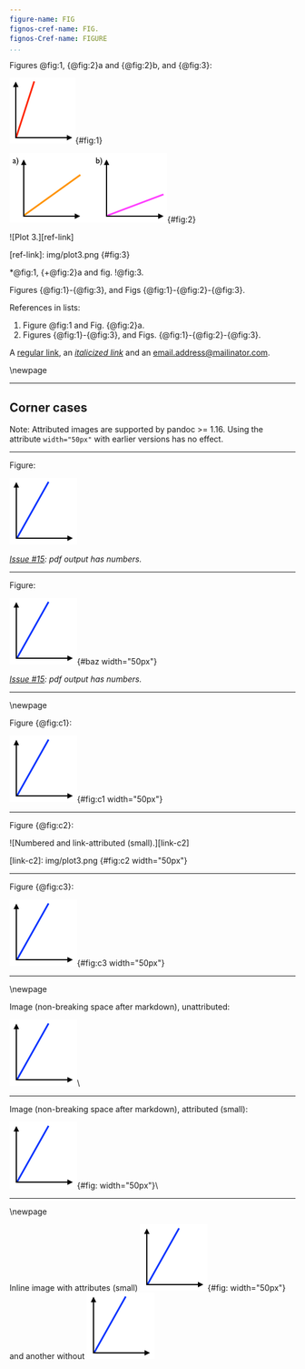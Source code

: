 ```yaml
---
figure-name: FIG
fignos-cref-name: FIG.
fignos-Cref-name: FIGURE
...
```


Figures @fig:1, {@fig:2}a and {@fig:2}b, and  {@fig:3}:

![Plot 1.](img/plot1.png){#fig:1}

![Plot 2.](img/plot2.png){#fig:2}

![Plot 3.][ref-link]

[ref-link]: img/plot3.png {#fig:3}

*@fig:1, {+@fig:2}a and fig. !@fig:3.

Figures {@fig:1}-{@fig:3}, and Figs {@fig:1}-{@fig:2}-{@fig:3}.

References in lists:

 1. Figure @fig:1 and Fig. {@fig:2}a.
 2. Figures {@fig:1}-{@fig:3}, and Figs. 
    {@fig:1}-{@fig:2}-{@fig:3}.

A [regular link](http://example.com/), an [*italicized link*](http://example.com/) and an email.address@mailinator.com.


\newpage

****

Corner cases
------------

Note: Attributed images are supported by pandoc >= 1.16.  Using the attribute `width="50px"` with earlier versions has no effect.

****

Figure:

![Unnumbered and unattributed.](img/plot3.png)

*[Issue #15](https://github.com/tomduck/pandoc-fignos/issues/15): pdf output has numbers.*

****

Figure:

![Unnumbered and attributed (small).](img/plot3.png){#baz width="50px"}

*[Issue #15](https://github.com/tomduck/pandoc-fignos/issues/15): pdf output has numbers.*

***

\newpage

Figure {@fig:c1}:

![Numbered and attributed (small).](img/plot3.png){#fig:c1 width="50px"}

****

Figure {@fig:c2}:

![Numbered and link-attributed (small).][link-c2]

[link-c2]: img/plot3.png {#fig:c2 width="50px"}

****

Figure {@fig:c3}:

![Numbered and attributed (small) with breaking space after markdown.](img/plot3.png){#fig:c3 width="50px"} 

****

\newpage

Image (non-breaking space after markdown), unattributed:

![Caption should not show.](img/plot3.png)\ 

****

Image (non-breaking space after markdown), attributed (small):

![Caption should not show.](img/plot3.png){#fig: width="50px"}\ 

****

\newpage

Inline image with attributes (small)
![Caption should not show.](img/plot3.png){#fig: width="50px"}
and another without
![Caption should not show.](img/plot3.png)
